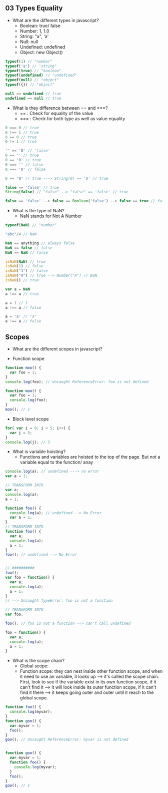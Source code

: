 ## 03 Types  Equality

- What are the different types in javascript?
  - Boolean:  true/ false
  - Number: 1, 1.0
  - String: "a", 'a'
  - Null: null
  - Undefined:  undefined
  - Object: new Object()

```js
typeof(1) // "number"
typeof('a') // "string"
typeof(true) // "boolean"
typeof(undefined) // "undefined"
typeof(null) // "object"
typeof({}) // "object"

null == undefined // true
undefined == null // true
```

- What is they difference between == and ===?
  - == : Check for equality of the value
  - === : Check for both type as well as value equality

```js
0 === 0 // true
0 !== 1 // true
0 == 0 // true
0 != 1 // true

'' == '0' // 'false'
0 == '' // true
0 == '0' // true
0 === '' // false
0 === '0' // false

0 == '0' // true ---> String(0) == '0' // true

false == 'false' // true
String(false) // "false" --> "false" == 'false' // true

false == 'false' --> false == Boolean('false') --> false == true // false

```

- What is the type of NaN?
  - NaN stands for Not A Number

```js
typeof(NaN) // "number"

"abc"/4 // NaN

NaN == anything // always false
NaN == false // false
NaN == NaN // false

isNaN(NaN) // true
isNaN(1) // false
isNaN("1") // false
isNaN("A") // true --> Number("A") // NaN
isNaN() // true 

var a = NaN
a !== a // true

a = 1 // 1
a !== a // false

a = 'a' // "a"
a !== a // false
```

## Scopes
- What are the different scopes in javascript?

- Function scope
```js
function moo() {
  var foo = 1;
}
console.log(foo); // Uncaught ReferenceError: foo is not defined

function moo() {
  var foo = 1;
  console.log(foo);
}
moo(); // 1
```

- Block level scope
```js
for( var i = 0; i < 5; i++) {
  var j = 5;
}
console.log(j); // 5
```

- What is variable hoisting?
  - Functions and variables are hoisted to the top of the page. But not a variable equal to the function/ anay
```js
console.log(a); // undefined ---> no error
var a = 1;

// TRANSFORM INTO
var a;
console.log(a);
a = 1;
```

```js
function foo() {
  console.log(a); // undefined --> No Error
  var a = 1;
}
// TRANSFORM INTO
function foo() {
  var a;
  console.log(a);
  a = 1;
}
foo(); // undefined --> No Error


// ##########
foo();
var foo = function() {
  var a;
  console.log(a);
  a = 1;
}
// --> Uncaught TypeError: foo is not a function

// TRANSFORM INTO
var foo;

foo(); // foo is not a function --> can't call undefined

foo = function() {
  var a;
  console.log(a);
  a = 1;
}
```

- What is the scope chain?
  - Global scope:
  - Function scope: they can nest inside other function scope, and when it need to use an variable, it looks up --> it's called the scope chain. First, look to see if the variable exist in its own function scope, if it can't find it --> it will look inside its outer function scope, if it can't find it there --> it keeps going outer and outer until it reach to the global scope.

  
```js
function foo() {
  console.log(myvar);
}
function goo() {
  var myvar = 1;
  foo();
}
goo(); // Uncaught ReferenceError: myvar is not defined


function goo() {
  var myvar = 1;
  function foo() {
    console.log(myvar);
  }
  foo();
}
goo(); // 1
```